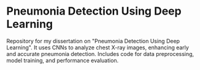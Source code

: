 # Pneumonia Detection Using Deep Learning
Repository for my dissertation on "Pneumonia Detection Using Deep Learning". It uses CNNs to analyze chest X-ray images, enhancing early and accurate pneumonia detection. Includes code for data preprocessing, model training, and performance evaluation.
